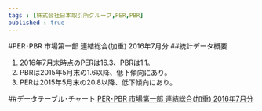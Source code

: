 ```yaml
--- 
tags : [株式会社日本取引所グループ,PER,PBR] 
published : true
---
```

#PER･PBR 市場第一部 連結総合(加重) 2016年7月分 
##統計データ概要
1. 2016年7月末時点のPERは16.3、PBRは1.1。
1. PBRは2015年5月末の1.6以降、低下傾向にあり。
1. PERは2015年5月末の20.8以降、低下傾向にあり。

##データテーブル･チャート
[PER･PBR 市場第一部 連結総合(加重) 2016年7月分 ](http://knowledgevault.saecanet.com/charts/am-consulting.co.jp-2016-08-05-22-03-54.html)